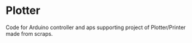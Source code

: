 # Plotter
Code for Arduino controller and aps supporting project of Plotter/Printer made from scraps.
